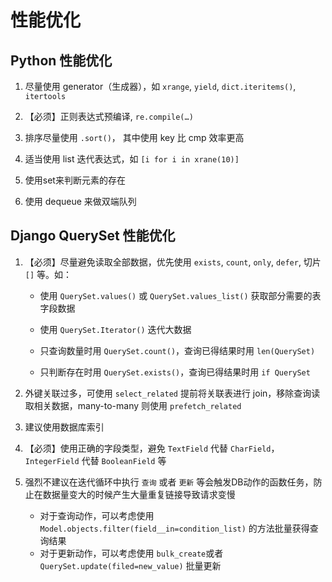 # 性能优化

## Python 性能优化

1. 尽量使用 generator（生成器），如 `xrange`, `yield`, `dict.iteritems()`, `itertools`

2. 【必须】正则表达式预编译, `re.compile(…)`

3. 排序尽量使用 `.sort()`， 其中使用 key 比 cmp 效率更高

4. 适当使用 list 迭代表达式，如 `[i for i in xrane(10)]`

5. 使用set来判断元素的存在

6. 使用 dequeue 来做双端队列

## Django QuerySet 性能优化

1. 【必须】尽量避免读取全部数据，优先使用 `exists`, `count`, `only`, `defer`,
切片 `[]` 等。如：

    - 使用 `QuerySet.values()` 或 `QuerySet.values_list()` 获取部分需要的表字段数据

    - 使用 `QuerySet.Iterator()` 迭代大数据

    - 只查询数量时用 `QuerySet.count()`，查询已得结果时用 `len(QuerySet)`

    - 只判断存在时用 `QuerySet.exists()`，查询已得结果时用 `if QuerySet`

2. 外键关联过多，可使用 `select_related` 提前将关联表进行 join，移除查询读取相关数据，many-to-many 则使用 `prefetch_related`

3. 建议使用数据库索引

4. 【必须】使用正确的字段类型，避免 `TextField` 代替 `CharField`，`IntegerField` 代替 `BooleanField` 等

5. 强烈不建议在迭代循环中执行 `查询` 或者 `更新` 等会触发DB动作的函数任务，防止在数据量变大的时候产生大量重复链接导致请求变慢
	- 对于查询动作，可以考虑使用 `Model.objects.filter(field__in=condition_list)` 的方法批量获得查询结果
	- 对于更新动作，可以考虑使用 `bulk_create`或者`QuerySet.update(filed=new_value)` 批量更新
